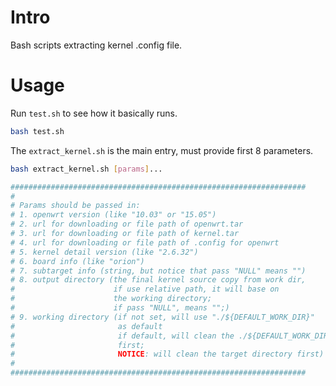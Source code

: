 # Intro

Bash scripts extracting kernel .config file.

# Usage

Run `test.sh` to see how it basically runs.

```bash
bash test.sh
```

The `extract_kernel.sh` is the main entry, must provide first 8 parameters. 

```bash
bash extract_kernel.sh [params]...

##################################################################
#
# Params should be passed in:
# 1. openwrt version (like "10.03" or "15.05")
# 2. url for downloading or file path of openwrt.tar
# 3. url for downloading or file path of kernel.tar
# 4. url for downloading or file path of .config for openwrt
# 5. kernel detail version (like "2.6.32")
# 6. board info (like "orion")
# 7. subtarget info (string, but notice that pass "NULL" means "")
# 8. output directory (the final kernel source copy from work dir,
#                      if use relative path, it will base on
#                      the working directory;
#                      if pass "NULL", means "";)
# 9. working directory (if not set, will use "./${DEFAULT_WORK_DIR}"
#                       as default
#                       if default, will clean the ./${DEFAULT_WORK_DIR}
#                       first;
#                       NOTICE: will clean the target directory first)
#
##################################################################

```

